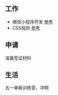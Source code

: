 ## 工作
- 微信小程序开发 [参考](https://www.ruanyifeng.com/blog/2020/10/wechat-miniprogram-tutorial-part-one.html)
- CSS规则
[参考](https://vue3js.cn/interview/css/center.html#%E4%B8%89%E3%80%81%E6%80%BB%E7%BB%93)
  
## 申请
准备签证材料

## 生活
五一单板训练营，冲啊
